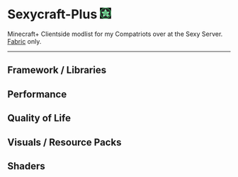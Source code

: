 # Sexycraft-Plus <img src="assets/cover.png" alt="logo" style="width:25px;height:25px;"> 
Minecraft+ Clientside modlist for my Compatriots over at the Sexy Server. [Fabric](https://fabricmc.net/) only.



---

## Framework / Libraries

## Performance

## Quality of Life

## Visuals / Resource Packs

## Shaders


